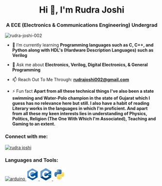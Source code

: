 <h1 align="center">Hi 👋, I'm Rudra Joshi</h1>
<h3 align="center">A ECE (Electronics & Communications Engineering) Undergrad</h3>

<p align="left"> <img src="https://komarev.com/ghpvc/?username=rudra-joshi-002&label=Profile%20views&color=0e75b6&style=flat" alt="rudra-joshi-002" /> </p>

- 🌱 I’m currently learning **Programming languages such as C, C++, and Python along with HDL's (Hardware Description Languages) such as Verilog**

- 💬 Ask me about **Electronics, Verilog, Digital Electronics, & General Programming**

- 📫 Reach Out To Me Through: **rudrajoshi002@gmail.com**

- ⚡ Fun fact **Apart from all these technical things I've also been a state swimming and Water-Polo champion in the state of Gujarat which I guess has no relevance here but still. I also have a habit of reading Literary works in the languages in which I'm proficient. And apart from all these my keen interests lies in understanding of Physics, Politics, Religion (The One With Which I'm Associated), Teaching and Gaming to an extent.**

<h3 align="left">Connect with me:</h3>
<p align="left">
<a href="https://linkedin.com/in/rudra joshi" target="blank"><img align="center" src="https://raw.githubusercontent.com/rahuldkjain/github-profile-readme-generator/master/src/images/icons/Social/linked-in-alt.svg" alt="rudra joshi" height="30" width="40" /></a>
</p>

<h3 align="left">Languages and Tools:</h3>
<p align="left"> <a href="https://www.arduino.cc/" target="_blank" rel="noreferrer"> <img src="https://cdn.worldvectorlogo.com/logos/arduino-1.svg" alt="arduino" width="40" height="40"/> </a> <a href="https://www.cprogramming.com/" target="_blank" rel="noreferrer"> <img src="https://raw.githubusercontent.com/devicons/devicon/master/icons/c/c-original.svg" alt="c" width="40" height="40"/> </a> <a href="https://www.w3schools.com/cpp/" target="_blank" rel="noreferrer"> <img src="https://raw.githubusercontent.com/devicons/devicon/master/icons/cplusplus/cplusplus-original.svg" alt="cplusplus" width="40" height="40"/> </a> <a href="https://www.python.org" target="_blank" rel="noreferrer"> <img src="https://raw.githubusercontent.com/devicons/devicon/master/icons/python/python-original.svg" alt="python" width="40" height="40"/> </a> </p>
